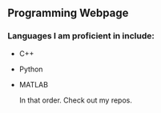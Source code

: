 ## Programming Webpage

### Languages I am proficient in include:
* C++
* Python
* MATLAB

  In that order. Check out my repos.
